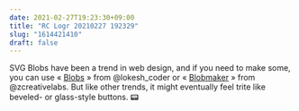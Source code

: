 ```yaml
---
date: 2021-02-27T19:23:30+09:00
title: "RC Logr 20210227 192329"
slug: "1614421410"
draft: false
---
```


SVG Blobs have been a trend in web design, and if you need to make some, you can use « [Blobs](https://blobs.app) » from @lokesh_coder or « [Blobmaker](https://www.blobmaker.app) » from @zcreativelabs. But like other trends, it might eventually feel trite like beveled- or glass-style buttons. 📟
